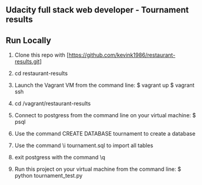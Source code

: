 ## Udacity full stack web developer - Tournament results

## Run Locally

1. Clone this repo with [https://github.com/kevink1986/restaurant-results.git]

2. cd restaurant-results

3. Launch the Vagrant VM from the command line:
   $ vagrant up
   $ vagrant ssh

4. cd /vagrant/restaurant-results

5. Connect to postgress from the command line on your virtual machine:
   $ psql

6. Use the command CREATE DATABASE tournament to create a database

7. Use the command \i tournament.sql to import all tables

8. exit postgress with the command \q

9. Run this project on your virtual machine from the command line:
   $ python tournament_test.py